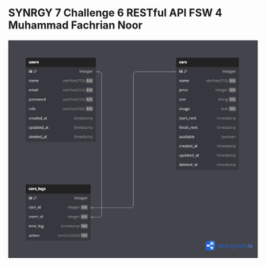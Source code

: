 ## SYNRGY 7 Challenge 6 RESTful API FSW 4 Muhammad Fachrian Noor

![](./ERD-Challenge-6-SYNRGY.png)
